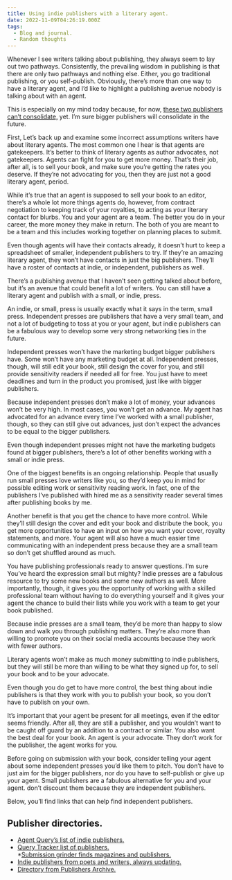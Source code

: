 ```yaml
---
title: Using indie publishers with a literary agent.
date: 2022-11-09T04:26:19.000Z
tags:
  - Blog and journal.
  - Random thoughts
---
```


Whenever I see writers talking about publishing, they always seem to lay out two pathways. Consistently, the prevailing wisdom in publishing is that there are only two pathways and nothing else. Either, you go traditional publishing, or you self-publish. Obviously, there’s more than one way to have a literary agent, and I’d like to highlight a publishing avenue nobody is talking about with an agent.

This is especially on my mind today because, for now, [these two publishers can’t consolidate,](https://www.npr.org/2022/11/01/1133375227/federal-judge-blocks-penguin-random-house-from-buying-simon-schuster) yet. I’m sure bigger publishers will consolidate in the future.

First, Let’s back up and examine some incorrect assumptions writers have about literary agents. The most common one I hear is that agents are gatekeepers. It’s better to think of literary agents as author advocates, not gatekeepers. Agents can fight for you to get more money. That’s their job, after all, is to sell your book, and make sure you’re getting the rates you deserve. If they’re not advocating for you, then they are just not a good literary agent, period.

While it’s true that an agent is supposed to sell your book to an editor, there’s a whole lot more things agents do, however, from contract negotiation to keeping track of your royalties, to acting as your literary contact for blurbs. You and your agent are a team. The better you do in your career, the more money they make in return. The both of you are meant to be a team and this includes working together on planning places to submit.

Even though agents will have their contacts already, it doesn’t hurt to keep a spreadsheet of smaller, independent publishers to try. If they’re an amazing literary agent, they won’t have contacts in just the big publishers. They’ll have a roster of contacts at indie, or independent, publishers as well.

There’s a publishing avenue that I haven’t seen getting talked about before, but it’s an avenue that could benefit a lot of writers. You can still have a literary agent and publish with a small, or indie, press.

An indie, or small, press is usually exactly what it says in the term, small press. Independent presses are publishers that have a very small team, and not a lot of budgeting to toss at you or your agent, but indie publishers can be a fabulous way to develop some very strong networking ties in the future.

Independent presses won’t have the marketing budget bigger publishers have. Some won’t have any marketing budget at all. Independent presses, though, will still edit your book, still design the cover for you, and still provide sensitivity readers if needed all for free. You just have to meet deadlines and turn in the product you promised, just like with bigger publishers.

Because independent presses don’t make a lot of money, your advances won’t be very high. In most cases, you won’t get an advance. My agent has advocated for an advance every time I’ve worked with a small publisher, though, so they can still give out advances, just don’t expect the advances to be equal to the bigger publishers.

Even though independent presses might not have the marketing budgets found at bigger publishers, there’s a lot of other benefits working with a small or indie press.

One of the biggest benefits is an ongoing relationship. People that usually run small presses love writers like you, so they’d keep you in mind for possible editing work or sensitivity reading work. In fact, one of the publishers I’ve published with hired me as a sensitivity reader several times after publishing books by me.

Another benefit is that you get the chance to have more control. While they’ll still design the cover and edit your book and distribute the book, you get more opportunities to have an input on how you want your cover, royalty statements, and more. Your agent will also have a much easier time communicating with an independent press because they are a small team so don’t get shuffled around as much.

You have publishing professionals ready to answer questions. I’m sure You’ve heard the expression small but mighty? Indie presses are a fabulous resource to try some new books and some new authors as well. More importantly, though, it gives you the opportunity of working with a skilled professional team without having to do everything yourself and it gives your agent the chance to build their lists while you work with a team to get your book published.

Because indie presses are a small team, they’d be more than happy to slow down and walk you through publishing matters. They’re also more than willing to promote you on their social media accounts because they work with fewer authors.

Literary agents won’t make as much money submitting to indie publishers, but they will still be more than willing to be what they signed up for, to sell your book and to be your advocate.

Even though you do get to have more control, the best thing about indie publishers is that they work with you to publish your book, so you don’t have to publish on your own.

It’s important that your agent be present for all meetings, even if the editor seems friendly. After all, they are still a publisher, and you wouldn’t want to be caught off guard by an addition to a contract or similar. You also want the best deal for your book. An agent is your advocate. They don’t work for the publisher, the agent works for you.

Before going on submission with your book, consider telling your agent about some independent presses you’d like them to pitch. You don’t have to just aim for the bigger publishers, nor do you have to self-publish or give up your agent. Small publishers are a fabulous alternative for you and your agent. don’t discount them because they are independent publishers.

Below, you’ll find links that can help find independent publishers.

## Publisher directories.

- [Agent Query’s list of indie publishers.](https://www.agentquery.com/publishing_ip.aspx)
- [Query Tracker list of publishers.](https://querytracker.net/publishers.php)  
  \*[Submission grinder finds magazines and publishers.](https://thegrinder.diabolicalplots.com/Search/ByFilter)
- [Indie publishers from poets and writers, always updating.](https://www.pw.org/small_presses)
- [Directory from Publishers Archive.](https://publishersarchive.com/index.html#directory)
